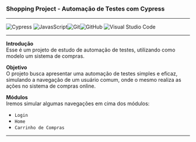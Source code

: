 ﻿<h3 class="code-line" data-line-start=0 data-line-end=1 ><a id="Projeto_Linkedin__Automao_de_Testes__Katalon_Studio_0"></a>Shopping Project - Automação de Testes com Cypress</h3>
<hr>
<p class="has-line-data" data-line-start="2" data-line-end="3"><img src="https://img.shields.io/badge/-Cypress-07C160?style=flat&amp;logo=cypress" alt="Cypress"> <img src="https://img.shields.io/badge/-Javascript-159?style=flat&amp;logo=javascript" alt="JavasScript"><img src="https://img.shields.io/badge/-Git-100?style=flat&amp;logo=git" alt="Git"><img src="https://img.shields.io/badge/-GitHub-555?style=flat&amp;logo=github" alt="GitHub"> <img src="https://img.shields.io/badge/-Visual%20Studio%20Code-100?style=flat&amp;logo=visual-studio-code&amp;logoColor=007ACC" alt="Visual Studio Code"> </p>
<hr>
<p class="has-line-data" data-line-start="7" data-line-end="9"><strong>Introdução</strong><br>
Esse é um projeto de estudo de automação de testes, utilizando como modelo um sistema de compras.</p>
<p class="has-line-data" data-line-start="10" data-line-end="12"><strong>Objetivo</strong><br>
O projeto busca apresentar uma automação de testes simples e eficaz, simulando a navegação de um usuário comum, onde o mesmo realiza as ações no sistema de compras online.</p>
<p class="has-line-data" data-line-start="13" data-line-end="15"><strong>Módulos</strong><br>
Iremos simular algumas navegações em cima dos módulos:</p>
<ul>
<li class="has-line-data" data-line-start="15" data-line-end="16"><code>Login</code></li>
<li class="has-line-data" data-line-start="16" data-line-end="17"><code>Home</code></li>
<li class="has-line-data" data-line-start="17" data-line-end="18"><code>Carrinho de Compras</code></li>
</ul>

<hr>

